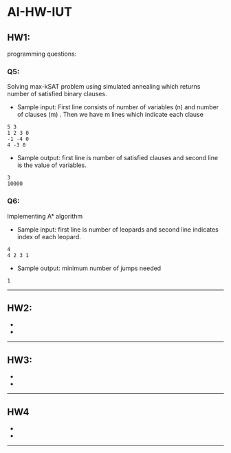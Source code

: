 # AI-HW-IUT

## HW1: <br/>
programming questions:
### Q5:
Solving max-kSAT problem using simulated annealing which returns number of satisfied binary clauses.
  * Sample input: First line consists of number of variables (n) and number of clauses (m) . Then we have m lines which indicate each clause
```
5 3
1 2 3 0
-1 -4 0
4 -3 0
```
  * Sample output: first line is number of satisfied clauses and second line is the value of variables.
```
3
10000
```
### Q6:
Implementing A\* algorithm
  * Sample input: first line is number of leopards and second line indicates index of each leopard.
```
4
4 2 3 1
```
  * Sample output: minimum number of jumps needed
```
1
```
----
## HW2: <br/>
* 
* 
----
## HW3: <br/>
* 
* 
----
## HW4 <br/>
* 
* 
----
